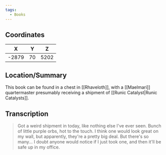 ```yaml
---
tags:
  - Books
---
```


## Coordinates
| **X** | **Y** | **Z** |
| :---: | :---: | :---: |
| -2879 |  70   | 5202  |

## Location/Summary
This book can be found in a chest in [[Rhaveloth]], with a [[Maelmari]] quartermaster presumably receiving a shipment of [[Runic Catalyst|Runic Catalysts]].

## Transcription
> Got a weird shipment in today, like nothing else I've ever seen. Bunch of little purple orbs, hot to the touch. I think one would look great on my wall, but apparently, they're a pretty big deal. But there's so many... I doubt anyone would notice if I just took one, and then it'll be safe up in my office.
